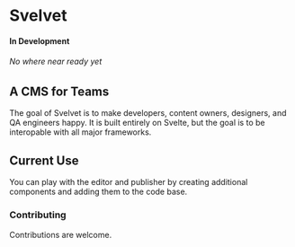 # Svelvet
#### In Development
###### No where near ready yet 


## A CMS for Teams

The goal of Svelvet is to make developers, content owners, designers, and QA engineers happy. It is built entirely on Svelte, but the goal is to be interopable with all major frameworks.

## Current Use

You can play with the editor and publisher by creating additional components and adding them to the code base.

### Contributing

Contributions are welcome.